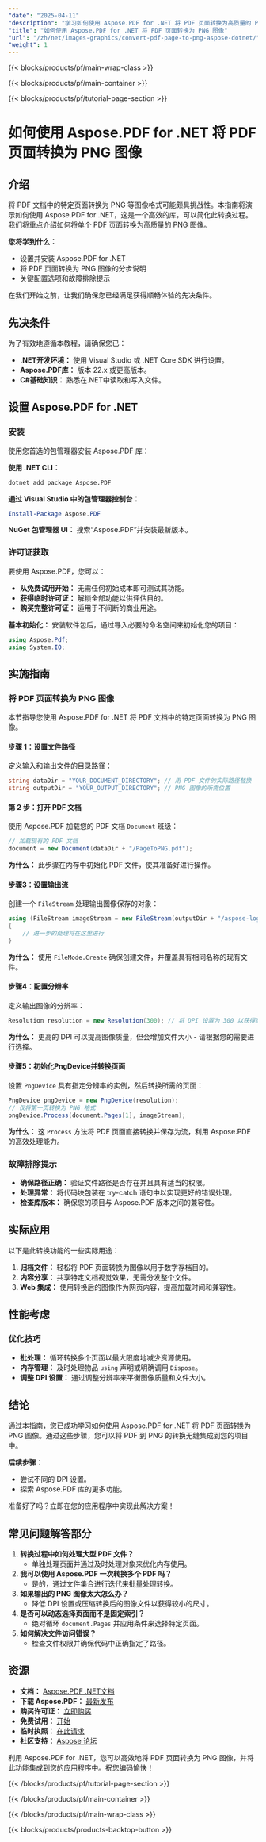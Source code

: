 ```yaml
---
"date": "2025-04-11"
"description": "学习如何使用 Aspose.PDF for .NET 将 PDF 页面转换为高质量的 PNG 图像。本指南包含代码示例和最佳实践，请遵循分步指南。"
"title": "如何使用 Aspose.PDF for .NET 将 PDF 页面转换为 PNG 图像"
"url": "/zh/net/images-graphics/convert-pdf-page-to-png-aspose-dotnet/"
"weight": 1
---
```


{{< blocks/products/pf/main-wrap-class >}}

{{< blocks/products/pf/main-container >}}

{{< blocks/products/pf/tutorial-page-section >}}


# 如何使用 Aspose.PDF for .NET 将 PDF 页面转换为 PNG 图像

## 介绍

将 PDF 文档中的特定页面转换为 PNG 等图像格式可能颇具挑战性。本指南将演示如何使用 Aspose.PDF for .NET，这是一个高效的库，可以简化此转换过程。我们将重点介绍如何将单个 PDF 页面转换为高质量的 PNG 图像。

**您将学到什么：**
- 设置并安装 Aspose.PDF for .NET
- 将 PDF 页面转换为 PNG 图像的分步说明
- 关键配置选项和故障排除提示

在我们开始之前，让我们确保您已经满足获得顺畅体验的先决条件。

## 先决条件

为了有效地遵循本教程，请确保您已：
- **.NET开发环境：** 使用 Visual Studio 或 .NET Core SDK 进行设置。
- **Aspose.PDF库：** 版本 22.x 或更高版本。
- **C#基础知识：** 熟悉在.NET中读取和写入文件。

## 设置 Aspose.PDF for .NET

### 安装

使用您首选的包管理器安装 Aspose.PDF 库：

**使用 .NET CLI：**
```bash
dotnet add package Aspose.PDF
```

**通过 Visual Studio 中的包管理器控制台：**
```powershell
Install-Package Aspose.PDF
```

**NuGet 包管理器 UI：** 
搜索“Aspose.PDF”并安装最新版本。

### 许可证获取

要使用 Aspose.PDF，您可以：
- **从免费试用开始：** 无需任何初始成本即可测试其功能。
- **获得临时许可证：** 解锁全部功能以供评估目的。
- **购买完整许可证：** 适用于不间断的商业用途。

**基本初始化：**
安装软件包后，通过导入必要的命名空间来初始化您的项目：
```csharp
using Aspose.Pdf;
using System.IO;
```

## 实施指南

### 将 PDF 页面转换为 PNG 图像

本节指导您使用 Aspose.PDF for .NET 将 PDF 文档中的特定页面转换为 PNG 图像。

#### 步骤 1：设置文件路径

定义输入和输出文件的目录路径：
```csharp
string dataDir = "YOUR_DOCUMENT_DIRECTORY"; // 用 PDF 文件的实际路径替换
string outputDir = "YOUR_OUTPUT_DIRECTORY"; // PNG 图像的所需位置
```

#### 第 2 步：打开 PDF 文档

使用 Aspose.PDF 加载您的 PDF 文档 `Document` 班级：
```csharp
// 加载现有的 PDF 文档
document = new Document(dataDir + "/PageToPNG.pdf");
```
**为什么：** 此步骤在内存中初始化 PDF 文件，使其准备好进行操作。

#### 步骤3：设置输出流

创建一个 `FileStream` 处理输出图像保存的对象：
```csharp
using (FileStream imageStream = new FileStream(outputDir + "/aspose-logo.png", FileMode.Create))
{
    // 进一步的处理将在这里进行
}
```
**为什么：** 使用 `FileMode.Create` 确保创建文件，并覆盖具有相同名称的现有文件。

#### 步骤4：配置分辨率

定义输出图像的分辨率：
```csharp
Resolution resolution = new Resolution(300); // 将 DPI 设置为 300 以获得高质量图像
```
**为什么：** 更高的 DPI 可以提高图像质量，但会增加文件大小 - 请根据您的需要进行选择。

#### 步骤5：初始化PngDevice并转换页面

设置 `PngDevice` 具有指定分辨率的实例，然后转换所需的页面：
```csharp
PngDevice pngDevice = new PngDevice(resolution);
// 仅将第一页转换为 PNG 格式
pngDevice.Process(document.Pages[1], imageStream);
```
**为什么：** 这 `Process` 方法将 PDF 页面直接转换并保存为流，利用 Aspose.PDF 的高效处理能力。

### 故障排除提示

- **确保路径正确：** 验证文件路径是否存在并且具有适当的权限。
- **处理异常：** 将代码块包装在 try-catch 语句中以实现更好的错误处理。
- **检查库版本：** 确保您的项目与 Aspose.PDF 版本之间的兼容性。

## 实际应用

以下是此转换功能的一些实际用途：
1. **归档文件：** 轻松将 PDF 页面转换为图像以用于数字存档目的。
2. **内容分享：** 共享特定文档视觉效果，无需分发整个文件。
3. **Web 集成：** 使用转换后的图像作为网页内容，提高加载时间和兼容性。

## 性能考虑

### 优化技巧
- **批处理：** 循环转换多个页面以最大限度地减少资源使用。
- **内存管理：** 及时处理物品 `using` 声明或明确调用 `Dispose`。
- **调整 DPI 设置：** 通过调整分辨率来平衡图像质量和文件大小。

## 结论

通过本指南，您已成功学习如何使用 Aspose.PDF for .NET 将 PDF 页面转换为 PNG 图像。通过这些步骤，您可以将 PDF 到 PNG 的转换无缝集成到您的项目中。

**后续步骤：**
- 尝试不同的 DPI 设置。
- 探索 Aspose.PDF 库的更多功能。

准备好了吗？立即在您的应用程序中实现此解决方案！

## 常见问题解答部分

1. **转换过程中如何处理大型 PDF 文件？**
   - 单独处理页面并通过及时处理对象来优化内存使用。
2. **我可以使用 Aspose.PDF 一次转换多个 PDF 吗？**
   - 是的，通过文件集合进行迭代来批量处理转换。
3. **如果输出的 PNG 图像太大怎么办？**
   - 降低 DPI 设置或压缩转换后的图像文件以获得较小的尺寸。
4. **是否可以动态选择页面而不是固定索引？**
   - 绝对循环 `document.Pages` 并应用条件来选择特定页面。
5. **如何解决文件访问错误？**
   - 检查文件权限并确保代码中正确指定了路径。

## 资源

- **文档：** [Aspose.PDF .NET文档](https://reference.aspose.com/pdf/net/)
- **下载 Aspose.PDF：** [最新发布](https://releases.aspose.com/pdf/net/)
- **购买许可证：** [立即购买](https://purchase.aspose.com/buy)
- **免费试用：** [开始](https://releases.aspose.com/pdf/net/)
- **临时执照：** [在此请求](https://purchase.aspose.com/temporary-license/)
- **社区支持：** [Aspose 论坛](https://forum.aspose.com/c/pdf/10)

利用 Aspose.PDF for .NET，您可以高效地将 PDF 页面转换为 PNG 图像，并将此功能集成到您的应用程序中。祝您编码愉快！


{{< /blocks/products/pf/tutorial-page-section >}}

{{< /blocks/products/pf/main-container >}}

{{< /blocks/products/pf/main-wrap-class >}}

{{< blocks/products/products-backtop-button >}}